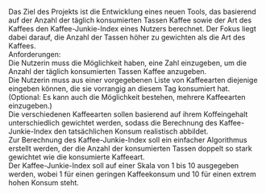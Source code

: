 Das Ziel des Projekts ist die Entwicklung eines neuen Tools, das basierend auf der Anzahl der täglich konsumierten Tassen Kaffee sowie der Art des Kaffees den Kaffee-Junkie-Index eines Nutzers berechnet. Der Fokus liegt dabei darauf, die Anzahl der Tassen höher zu gewichten als die Art des Kaffees.						
Anforderungen:						
Die Nutzerin muss die Möglichkeit haben, eine Zahl einzugeben, um die Anzahl der täglich konsumierten Tassen Kaffee anzugeben.						
Die Nutzerin muss aus einer vorgegebenen Liste von Kaffeearten diejenige eingeben können, die sie vorrangig an diesem Tag konsumiert hat. (Optional: Es kann auch die Möglichkeit bestehen, mehrere Kaffeearten einzugeben.)						
Die verschiedenen Kaffeearten sollen basierend auf ihrem Koffeingehalt unterschiedlich gewichtet werden, sodass die Berechnung des Kaffee-Junkie-Index den tatsächlichen Konsum realistisch abbildet.						
Zur Berechnung des Kaffee-Junkie-Index soll ein einfacher Algorithmus erstellt werden, der die Anzahl der konsumierten Tassen doppelt so stark gewichtet wie die konsumierte Kaffeeart.						
Der Kaffee-Junkie-Index soll auf einer Skala von 1 bis 10 ausgegeben werden, wobei 1 für einen geringen Kaffeekonsum und 10 für einen extrem hohen Konsum steht.
